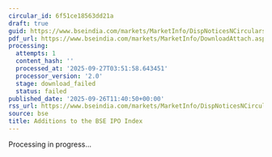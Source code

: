 ```yaml
---
circular_id: 6f51ce18563dd21a
draft: true
guid: https://www.bseindia.com/markets/MarketInfo/DispNoticesNCirculars.aspx?Noticeid={8F45B0E6-4C33-46AC-B616-AC471EC73295}&noticeno=20250926-31&dt=09/26/2025&icount=31&totcount=76&flag=0
pdf_url: https://www.bseindia.com/markets/MarketInfo/DownloadAttach.aspx?id=20250926-31&attachedId=
processing:
  attempts: 1
  content_hash: ''
  processed_at: '2025-09-27T03:51:58.643451'
  processor_version: '2.0'
  stage: download_failed
  status: failed
published_date: '2025-09-26T11:40:50+00:00'
rss_url: https://www.bseindia.com/markets/MarketInfo/DispNoticesNCirculars.aspx?Noticeid={8F45B0E6-4C33-46AC-B616-AC471EC73295}&noticeno=20250926-31&dt=09/26/2025&icount=31&totcount=76&flag=0
source: bse
title: Additions to the BSE IPO Index
---
```


Processing in progress...